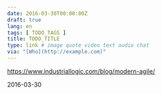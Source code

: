 ```yaml
---
date: 2016-03-30T00:00:00Z
draft: true
lang: en
tags: [ TODO_TAGS ]
title: TODO_TITLE
type: link # image quote video text audio chat
via: "[Who](http://example.com)"
---
```


<https://www.industriallogic.com/blog/modern-agile/>

2016-03-30



